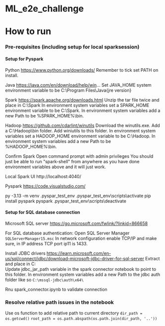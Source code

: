 # ML_e2e_challenge


# How to run

### Pre-requisites (including setup for local sparksession)

#### Setup for Pyspark
Python
https://www.python.org/downloads/
Remember to tick set PATH on install.

Java
https://java.com/en/download/help/win...
Set JAVA_HOME system environment variable to be C:\Program Files\Java\{jre version}

Spark
https://spark.apache.org/downloads.html
Unzip the tar file twice and place in C:\Spark
In environment system variables set a SPARK_HOME environment variable to be C:\Spark.
In environment system variables add a new Path to be %SPARK_HOME%\bin.

Hadoop
https://github.com/cdarlint/winutils
Download the winutils.exe.
Add a C:\Hadoop\bin folder.
Add winiutils to this folder.
In environment system variables set a HADOOP_HOME environment variable to be C:\Hadoop.
In environment system variables add a new Path to be %HADOOP_HOME%\bin.

Confirm Spark
Open command prompt with admin privileges
You should just be able to run "spark-shell" from anywhere as you have done environment variables above and it will just work.

Local Spark UI
http://localhost:4040/

Pyspark
https://code.visualstudio.com/

py -3.13 -m venv .pyspar_test_env
.pyspar_test_env\scripts\activate
pip install pyspark
pyspark
.pyspar_test_env\scripts\deactivate

#### Setup for SQL database connection
Microsoft SQL server
https://go.microsoft.com/fwlink/?linkid=866658

For SQL database authentication:
Open SQL Server Manager `SQLServerManager15.msc`
In network configuration enable TCP/IP and make sure, in IP address TCP port ip11 is 1433.

Install JDBC drivers
https://learn.microsoft.com/en-us/sql/connect/jdbc/download-microsoft-jdbc-driver-for-sql-server
Extract and place in C:\
Update jdbc_jar_path variable in the spark connector notebook to point to this folder. 
In environment system variables add a new Path to the jdbc auth folder like so `C:\mssql-jdbc\auth\x64\`

Rnu spark_connector.ipynb to validate connection

### Resolve relative path issues in the notebook
Use os function to add relative path to current directory
`dir_path = os.getcwd()`
`root_path = os.path.abspath(os.path.join(dir_path, '..'))`


